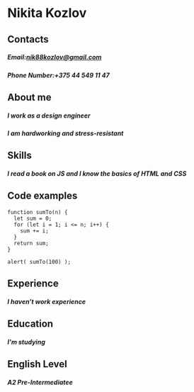 # Nikita Kozlov


## **Contacts**
##### *Email*:nik88kozlov@gmail.com
##### *Phone Number*:+375 44 549 11 47

## **About me** 
##### I work as a design engineer
##### I am hardworking and stress-resistant

## **Skills**
##### I read a book on JS and I know the basics of HTML and CSS

## **Code examples**
```JS
function sumTo(n) {
  let sum = 0;
  for (let i = 1; i <= n; i++) {
    sum += i;
  }
  return sum;
}

alert( sumTo(100) );
```
## **Experience**
##### I haven’t  work experience

## **Education**
##### I'm studying

## **English Level**
##### A2 Pre-Intermediatee
